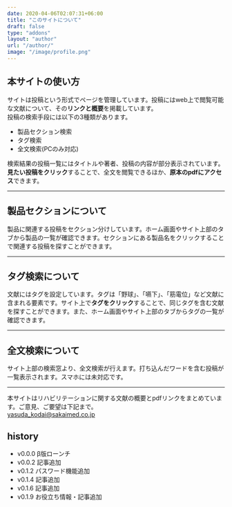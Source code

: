 ```yaml
---
date: 2020-04-06T02:07:31+06:00
title: "このサイトについて"
draft: false
type: "addons"
layout: "author"
url: "/author/"
image: "/image/profile.png"
---
```

## 本サイトの使い方
サイトは投稿という形式でページを管理しています。投稿にはweb上で閲覧可能な文献について、その**リンクと概要**を掲載しています。  
投稿の検索手段には以下の3種類があります。
- 製品セクション検索
- タグ検索
- 全文検索(PCのみ対応)  

検索結果の投稿一覧にはタイトルや著者、投稿の内容が部分表示されています。**見たい投稿をクリック**することで、全文を閲覧できるほか、**原本のpdfにアクセス**できます。

---
## 製品セクションについて
製品に関連する投稿をセクション分けしています。ホーム画面やサイト上部のタブから製品の一覧が確認できます。セクションにある製品名をクリックすることで関連する投稿を探すことができます。

---

## タグ検索について
文献にはタグを設定しています。タグは「野球」、「嚥下」、「筋電位」など文献に含まれる要素です。サイト上で**タグをクリック**することで、同じタグを含む文献を探すことができます。また、ホーム画面やサイト上部のタブからタグの一覧が確認できます。

---
## 全文検索について
サイト上部の検索窓より、全文検索が行えます。打ち込んだワードを含む投稿が一覧表示されます。スマホには未対応です。

---
本サイトはリハビリテーションに関する文献の概要とpdfリンクをまとめています。ご意見、ご要望は下記まで。<br>
yasuda_kodai@sakaimed.co.jp

## history
- v0.0.0  β版ローンチ
- v0.0.2  記事追加
- v0.1.2  パスワード機能追加
- v0.1.4  記事追加
- v0.1.6  記事追加
- v0.1.9  お役立ち情報・記事追加
